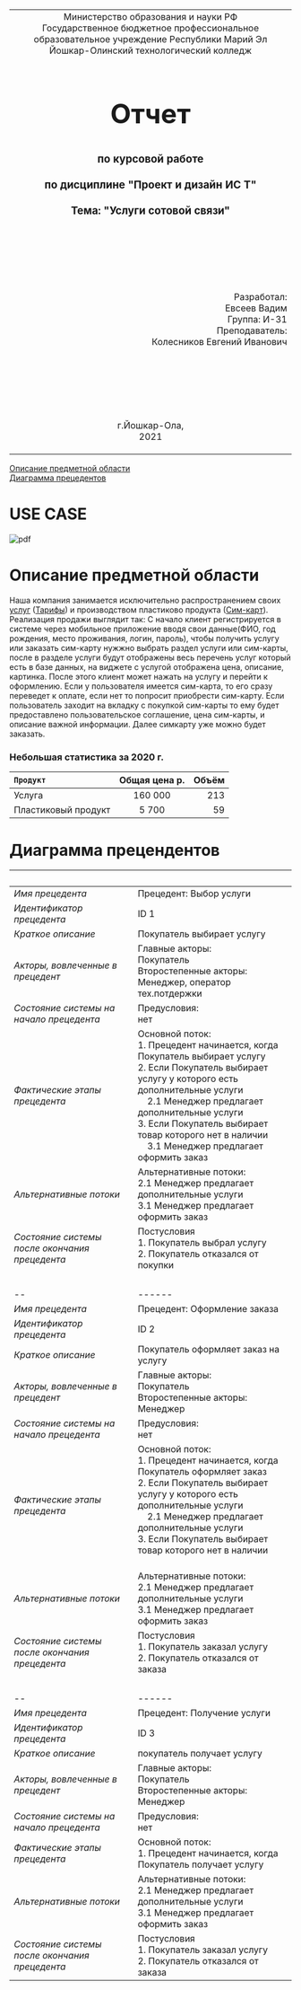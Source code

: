 <table style="width: 100%;">
  <tr>
    <td style="text-align: center; border: none;">
    Министерство образования и науки РФ<br>
Государственное бюджетное профессиональное образовательное учреждение Республики Марий Эл<br>
Йошкар-Олинский технологический колледж
</td>
  </tr>
  <tr>
    <td style="text-align: center; border: none; height: 15em;">
    <h2 style="font-size:3em;">Отчет</h2>
      <h3>по курсовой работе<br><br> по дисциплине "Проект и дизайн ИС Т"<br><br> Тема:<b> "Услуги сотовой связи"<b> </h3></td>
  </tr>
  <tr>
    <br><br><td style="text-align: right; border: none; height: 20em;">
      Разработал:<br/>
      Евсеев Вадим<br>
      Группа: И-31<br>
      Преподаватель:<br>
      Колесников Евгений Иванович
    </td>
  </tr>
  <tr>
    <td style="text-align: center; border: none; height: 5em;">
    г.Йошкар-Ола,<br> 2021</td>
  </tr>
</table>

<div style="page-break-after: always;"></div>

[Описание предметной области](https://github.com/Lairon1/UML/blob/main/README.md#%D0%BE%D0%BF%D0%B8%D1%81%D0%B0%D0%BD%D0%B8%D0%B5-%D0%BF%D1%80%D0%B5%D0%B4%D0%BC%D0%B5%D1%82%D0%BD%D0%BE%D0%B9-%D0%BE%D0%B1%D0%BB%D0%B0%D1%81%D1%82%D0%B8) </br>
[Диаграмма прецедентов](https://github.com/Lairon1/UML/blob/main/README.md#%D0%B4%D0%B8%D0%B0%D0%B3%D1%80%D0%B0%D0%BC%D0%BC%D0%B0-%D0%BF%D1%80%D0%B5%D1%86%D0%B5%D0%BD%D0%B4%D0%B5%D0%BD%D1%82%D0%BE%D0%B2) 
# USE CASE

![pdf](images/pdf%20image.bmp)

# Описание предметной области

Наша компания занимается исключительно распространением своих [услуг](https://ru.wikipedia.org/wiki/%D0%A3%D1%81%D0%BB%D1%83%D0%B3%D0%B0) ([Тарифы](https://ru.wikipedia.org/wiki/%D0%A2%D0%B0%D1%80%D0%B8%D1%84)) и производством пластиково продукта ([Сим-карт](https://ru.wikipedia.org/wiki/%D0%A1%D0%B8%D0%BC-%D0%BA%D0%B0%D1%80%D1%82%D0%B0)). Реализация продажи выглядит так: С начало клиент регистрируется в системе через мобильное приложение вводя свои данные(ФИО, год рождения, место проживания, логин, пароль), чтобы получить услугу или заказать сим-карту нужжно выбрать раздел услуги или сим-карты, после в разделе услуги будут отображены весь перечень услуг который есть в базе данных, на виджете с услугой отображена цена, описание, картинка. После этого клиент может нажать на услугу и перейти к оформлению. Если у пользователя имеется сим-карта, то его сразу переведет к оплате, если нет то попросит приобрести сим-карту. Если пользователь заходит на вкладку с покупкой сим-карты то ему будет предоставлено пользовательское соглашение, цена сим-карты, и описание важной информации. Далее симкарту уже можно будет заказать.  

### Небольшая статистика за 2020 г.
<code>Продукт      | Общая цена р. | Объём
:-------- |:-----:| -------:
Услуга | 160 000  | 213
Пластиковый продукт| 5 700    | 59
</code>
  
  
# Диаграмма прецендентов
  

  &nbsp; | &nbsp;
--|------ 
*Имя прецедента* | Прецедент: Выбор услуги
*Идентификатор прецедента* | ID 1
*Краткое описание* | Покупатель выбирает услугу
*Акторы, вовлеченные в прецедент* | Главные акторы:<br/>Покупатель<br/>Второстепенные акторы:<br/>Менеджер, оператор тех.потдержки
*Состояние системы на начало прецедента* | Предусловия:<br/>нет
*Фактические этапы прецедента* | Основной поток:<br/>1. Прецедент начинается, когда Покупатель выбирает услугу<br/>2. Если Покупатель выбирает услугу у которого есть дополнительные услуги<br/>&nbsp;&nbsp;&nbsp;&nbsp;2.1 Менеджер предлагает дополнительные услуги<br/> 3. Если Покупатель выбирает товар которого нет в наличии<br/>&nbsp;&nbsp;&nbsp;&nbsp;3.1 Менеджер предлагает оформить заказ
*Альтернативные потоки* | Альтернативные потоки:<br/>2.1 Менеджер предлагает дополнительные услуги<br/>3.1 Менеджер предлагает оформить заказ
*Состояние системы после окончания прецедента* | Постусловия<br/>1. Покупатель выбрал услугу<br/>2. Покупатель отказался от покупки 
  &nbsp; | &nbsp;
--|------ 
*Имя прецедента* | Прецедент: 	Оформление заказа
*Идентификатор прецедента* | ID 2
*Краткое описание* | Покупатель оформляет заказ на услугу
*Акторы, вовлеченные в прецедент* | Главные акторы:<br/>Покупатель<br/>Второстепенные акторы:<br/>Менеджер
*Состояние системы на начало прецедента* | Предусловия:<br/>нет
*Фактические этапы прецедента* | Основной поток:<br/>1. Прецедент начинается, когда Покупатель оформляет заказ<br/>2. Если Покупатель выбирает услугу у которого есть дополнительные услуги<br/>&nbsp;&nbsp;&nbsp;&nbsp;2.1 Менеджер предлагает дополнительные услуги<br/> 3. Если Покупатель выбирает товар которого нет в наличии<br/>&nbsp;&nbsp;&nbsp;&nbsp;
*Альтернативные потоки* | Альтернативные потоки:<br/>2.1 Менеджер предлагает дополнительные услуги<br/>3.1 Менеджер предлагает оформить заказ
*Состояние системы после окончания прецедента* | Постусловия<br/>1. Покупатель заказал услугу<br/>2. Покупатель отказался от заказа 
  &nbsp; | &nbsp;
--|------ 
*Имя прецедента* | Прецедент: 	Получение услуги
*Идентификатор прецедента* | ID 3
*Краткое описание* | покупатель получает услугу
*Акторы, вовлеченные в прецедент* | Главные акторы:<br/>Покупатель<br/>Второстепенные акторы:<br/>Менеджер
*Состояние системы на начало прецедента* | Предусловия:<br/>нет
*Фактические этапы прецедента* | Основной поток:<br/>1. Прецедент начинается, когда Покупатель получает услугу<br/>
*Альтернативные потоки* | Альтернативные потоки:<br/>2.1 Менеджер предлагает дополнительные услуги<br/>3.1 Менеджер предлагает оформить заказ
*Состояние системы после окончания прецедента* | Постусловия<br/>1. Покупатель заказал услугу<br/>2. Покупатель отказался от заказа 
